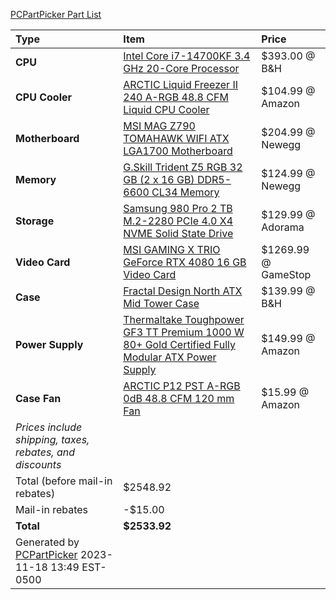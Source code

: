 [PCPartPicker Part List](https://pcpartpicker.com/list/6QwGjH)

Type|Item|Price
:----|:----|:----
**CPU** | [Intel Core i7-14700KF 3.4 GHz 20-Core Processor](https://pcpartpicker.com/product/TWP8TW/intel-core-i7-14700kf-34-ghz-20-core-processor-bx8071514700kf) | $393.00 @ B&H 
**CPU Cooler** | [ARCTIC Liquid Freezer II 240 A-RGB 48.8 CFM Liquid CPU Cooler](https://pcpartpicker.com/product/c7wypg/arctic-liquid-freezer-ii-240-a-rgb-488-cfm-liquid-cpu-cooler-acfre00093a) | $104.99 @ Amazon 
**Motherboard** | [MSI MAG Z790 TOMAHAWK WIFI ATX LGA1700 Motherboard](https://pcpartpicker.com/product/9B2WGX/msi-mag-z790-tomahawk-wifi-atx-lga1700-motherboard-mag-z790-tomahawk-wifi) | $204.99 @ Newegg 
**Memory** | [G.Skill Trident Z5 RGB 32 GB (2 x 16 GB) DDR5-6600 CL34 Memory](https://pcpartpicker.com/product/hCWzK8/gskill-trident-z5-rgb-32-gb-2-x-16-gb-ddr5-6600-cl34-memory-f5-6600j3440g16gx2-tz5rk) | $124.99 @ Newegg 
**Storage** | [Samsung 980 Pro 2 TB M.2-2280 PCIe 4.0 X4 NVME Solid State Drive](https://pcpartpicker.com/product/f3cRsY/samsung-980-pro-2-tb-m2-2280-nvme-solid-state-drive-mz-v8p2t0bam) | $129.99 @ Adorama 
**Video Card** | [MSI GAMING X TRIO GeForce RTX 4080 16 GB Video Card](https://pcpartpicker.com/product/LKytt6/msi-gaming-x-trio-geforce-rtx-4080-16-gb-video-card-rtx-4080-16gb-gaming-x-trio) | $1269.99 @ GameStop 
**Case** | [Fractal Design North ATX Mid Tower Case](https://pcpartpicker.com/product/ybNxFT/fractal-design-north-atx-mid-tower-case-fd-c-nor1c-02) | $139.99 @ B&H 
**Power Supply** | [Thermaltake Toughpower GF3 TT Premium 1000 W 80+ Gold Certified Fully Modular ATX Power Supply](https://pcpartpicker.com/product/HXjBD3/thermaltake-toughpower-gf3-tt-premium-1000-w-80-gold-certified-fully-modular-atx-power-supply-ps-tpd-1000fnfagu-4) | $149.99 @ Amazon 
**Case Fan** | [ARCTIC P12 PST A-RGB 0dB 48.8 CFM 120 mm Fan](https://pcpartpicker.com/product/QpH7YJ/arctic-p12-pst-a-rgb-0db-488-cfm-120-mm-fan-acfan00231a) | $15.99 @ Amazon 
 | *Prices include shipping, taxes, rebates, and discounts* |
 | Total (before mail-in rebates) | $2548.92
 | Mail-in rebates | -$15.00
 | **Total** | **$2533.92**
 | Generated by [PCPartPicker](https://pcpartpicker.com) 2023-11-18 13:49 EST-0500 |

